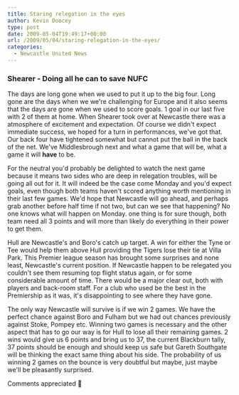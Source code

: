 ```yaml
---
title: Staring relegation in the eyes
author: Kevin Doocey
type: post
date: 2009-05-04T19:49:17+00:00
url: /2009/05/04/staring-relegation-in-the-eyes/
categories:
  - Newcastle United News
---
```


### Shearer - Doing all he can to save NUFC

The days are long gone when we used to put it up to the big four. Long gone are the days when we we're challenging for Europe and it also seems that the days are gone when we used to score goals. 1 goal in our last five with 2 of them at home. When Shearer took over at Newcastle there was a atmosphere of excitement and expectation. Of course we didn't expect immediate success, we hoped for a turn in performances, we've got that. Our back four have tightened somewhat but cannot put the ball in the back of the net. We've Middlesbrough next and what a game that will be, what a game it will **have** to be.

For the neutral you'd probably be delighted to watch the next game because it means two sides who are deep in relegation troubles, will be going all out for it. It will indeed be the case come Monday and you'd expect goals, even though both teams haven't scored anything worth mentioning in their last few games. We'd hope that Newcastle will go ahead, and perhaps grab another before half time if not two, but can we see that happening? No one knows what will happen on Monday. one thing is for sure though, both team need all 3 points and will more than likely do everything in their power to get them.

Hull are Newcastle's and Boro's catch up target. A win for either the Tyne or Tee would help them above Hull providing the Tigers lose their tie at Villa Park. This Premier league season has brought some surprises and none least, Newcastle's current position. If Newcastle happen to be relegated you couldn't see them resuming top flight status again, or for some considerable amount of time. There would be a major clear out, both with players and back-room staff. For a club who used be the best in the Premiership as it was, it's disappointing to see where they have gone.

The only way Newcastle will survive is if we win 2 games. We have the perfect chance against Boro and Fulham but we had out chances previously against Stoke, Pompey etc. Winning two games is necessary and the other aspect that has to go our way is for Hull to lose all their remaining games. 2 wins would give us 6 points and bring us to 37, the current Blackburn tally, 37 points should be enough and should keep us safe but Gareth Southgate will be thinking the exact same thing about his side. The probability of us winning 2 games on the bounce is very doubtful but maybe, just maybe we'll be pleasantly surprised.

Comments appreciated 🙂
